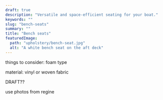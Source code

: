 ```yaml
---
draft: true
description: "Versatile and space-efficient seating for your boat."
keywords: ""
slug: "bench-seats"
summary: ""
title: "Bench seats"
featuredImage:
  path: "upholstery/bench-seat.jpg"
  alt: "A white bench seat on the aft deck"
---
```


things to consider: foam type

material: vinyl or woven fabric

DRAFT??

use photos from regine
